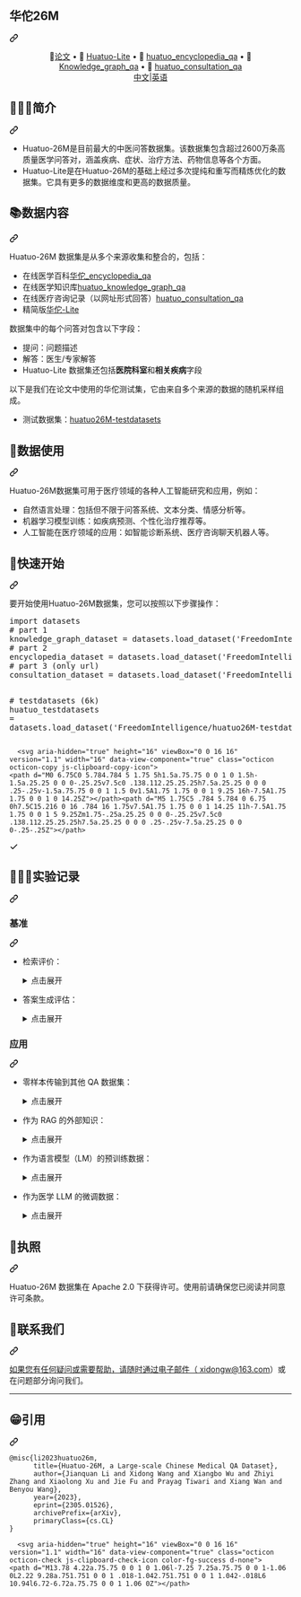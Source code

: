 <div class="Box-sc-g0xbh4-0 bJMeLZ js-snippet-clipboard-copy-unpositioned" data-hpc="true"><article class="markdown-body entry-content container-lg" itemprop="text"><div class="markdown-heading" dir="auto"><h1 tabindex="-1" class="heading-element" dir="auto"><font style="vertical-align: inherit;"><font style="vertical-align: inherit;">华佗26M</font></font></h1><a id="user-content-huatuo-26m" class="anchor" aria-label="永久链接：华佗-26M" href="#huatuo-26m"><svg class="octicon octicon-link" viewBox="0 0 16 16" version="1.1" width="16" height="16" aria-hidden="true"><path d="m7.775 3.275 1.25-1.25a3.5 3.5 0 1 1 4.95 4.95l-2.5 2.5a3.5 3.5 0 0 1-4.95 0 .751.751 0 0 1 .018-1.042.751.751 0 0 1 1.042-.018 1.998 1.998 0 0 0 2.83 0l2.5-2.5a2.002 2.002 0 0 0-2.83-2.83l-1.25 1.25a.751.751 0 0 1-1.042-.018.751.751 0 0 1-.018-1.042Zm-4.69 9.64a1.998 1.998 0 0 0 2.83 0l1.25-1.25a.751.751 0 0 1 1.042.018.751.751 0 0 1 .018 1.042l-1.25 1.25a3.5 3.5 0 1 1-4.95-4.95l2.5-2.5a3.5 3.5 0 0 1 4.95 0 .751.751 0 0 1-.018 1.042.751.751 0 0 1-1.042.018 1.998 1.998 0 0 0-2.83 0l-2.5 2.5a1.998 1.998 0 0 0 0 2.83Z"></path></svg></a></div>
<p align="center" dir="auto"><font style="vertical-align: inherit;"><font style="vertical-align: inherit;">
   📃</font></font><a href="https://arxiv.org/abs/2305.01526" rel="nofollow"><font style="vertical-align: inherit;"><font style="vertical-align: inherit;">论文</font></font></a><font style="vertical-align: inherit;"><font style="vertical-align: inherit;">  • 🤗 </font></font><a href="https://huggingface.co/datasets/FreedomIntelligence/Huatuo26M-Lite" rel="nofollow"><font style="vertical-align: inherit;"><font style="vertical-align: inherit;">Huatuo-Lite</font></font></a><font style="vertical-align: inherit;"><font style="vertical-align: inherit;"> • 🤗 </font></font><a href="https://huggingface.co/datasets/FreedomIntelligence/huatuo_encyclopedia_qa" rel="nofollow"><font style="vertical-align: inherit;"><font style="vertical-align: inherit;">huatuo_encyclopedia_qa</font></font></a><font style="vertical-align: inherit;"><font style="vertical-align: inherit;">   • 🤗 </font></font><a href="https://huggingface.co/datasets/FreedomIntelligence/huatuo_knowledge_graph_qa" rel="nofollow"><font style="vertical-align: inherit;"><font style="vertical-align: inherit;">Knowledge_graph_qa</font></font></a><font style="vertical-align: inherit;"><font style="vertical-align: inherit;">   • 🤗 </font></font><a href="https://huggingface.co/datasets/FreedomIntelligence/huatuo_consultation_qa" rel="nofollow"><font style="vertical-align: inherit;"><font style="vertical-align: inherit;">huatuo_consultation_qa</font></font></a>  
   <br>  <a href="/FreedomIntelligence/Huatuo-26M/blob/main/README_zh.md"><font style="vertical-align: inherit;"><font style="vertical-align: inherit;">   中文</font></font></a><font style="vertical-align: inherit;"><font style="vertical-align: inherit;">|</font></font><a href="/FreedomIntelligence/Huatuo-26M/blob/main/README.md"><font style="vertical-align: inherit;"><font style="vertical-align: inherit;">英语
</font></font></a></p>
<div class="markdown-heading" dir="auto"><h2 tabindex="-1" class="heading-element" dir="auto"><font style="vertical-align: inherit;"><font style="vertical-align: inherit;">👩🏻&zwj;⚕简介</font></font></h2><a id="user-content-introduction" class="anchor" aria-label="永久链接：👩🏻&zwj;⚕简介" href="#introduction"><svg class="octicon octicon-link" viewBox="0 0 16 16" version="1.1" width="16" height="16" aria-hidden="true"><path d="m7.775 3.275 1.25-1.25a3.5 3.5 0 1 1 4.95 4.95l-2.5 2.5a3.5 3.5 0 0 1-4.95 0 .751.751 0 0 1 .018-1.042.751.751 0 0 1 1.042-.018 1.998 1.998 0 0 0 2.83 0l2.5-2.5a2.002 2.002 0 0 0-2.83-2.83l-1.25 1.25a.751.751 0 0 1-1.042-.018.751.751 0 0 1-.018-1.042Zm-4.69 9.64a1.998 1.998 0 0 0 2.83 0l1.25-1.25a.751.751 0 0 1 1.042.018.751.751 0 0 1 .018 1.042l-1.25 1.25a3.5 3.5 0 1 1-4.95-4.95l2.5-2.5a3.5 3.5 0 0 1 4.95 0 .751.751 0 0 1-.018 1.042.751.751 0 0 1-1.042.018 1.998 1.998 0 0 0-2.83 0l-2.5 2.5a1.998 1.998 0 0 0 0 2.83Z"></path></svg></a></div>
<ul dir="auto">
<li><font style="vertical-align: inherit;"><font style="vertical-align: inherit;">Huatuo-26M是目前最大的中医问答数据集。该数据集包含超过2600万条高质量医学问答对，涵盖疾病、症状、治疗方法、药物信息等各个方面。</font></font></li>
<li><font style="vertical-align: inherit;"><font style="vertical-align: inherit;">Huatuo-Lite是在Huatuo-26M的基础上经过多次提纯和重写而精炼优化的数据集。它具有更多的数据维度和更高的数据质量。</font></font></li>
</ul>
<div class="markdown-heading" dir="auto"><h2 tabindex="-1" class="heading-element" dir="auto"><font style="vertical-align: inherit;"><font style="vertical-align: inherit;">📚数据内容</font></font></h2><a id="user-content-data-content" class="anchor" aria-label="永久链接：📚数据内容" href="#data-content"><svg class="octicon octicon-link" viewBox="0 0 16 16" version="1.1" width="16" height="16" aria-hidden="true"><path d="m7.775 3.275 1.25-1.25a3.5 3.5 0 1 1 4.95 4.95l-2.5 2.5a3.5 3.5 0 0 1-4.95 0 .751.751 0 0 1 .018-1.042.751.751 0 0 1 1.042-.018 1.998 1.998 0 0 0 2.83 0l2.5-2.5a2.002 2.002 0 0 0-2.83-2.83l-1.25 1.25a.751.751 0 0 1-1.042-.018.751.751 0 0 1-.018-1.042Zm-4.69 9.64a1.998 1.998 0 0 0 2.83 0l1.25-1.25a.751.751 0 0 1 1.042.018.751.751 0 0 1 .018 1.042l-1.25 1.25a3.5 3.5 0 1 1-4.95-4.95l2.5-2.5a3.5 3.5 0 0 1 4.95 0 .751.751 0 0 1-.018 1.042.751.751 0 0 1-1.042.018 1.998 1.998 0 0 0-2.83 0l-2.5 2.5a1.998 1.998 0 0 0 0 2.83Z"></path></svg></a></div>
<p dir="auto"><font style="vertical-align: inherit;"><font style="vertical-align: inherit;">Huatuo-26M 数据集是从多个来源收集和整合的，包括：</font></font></p>
<ul dir="auto">
<li><font style="vertical-align: inherit;"><font style="vertical-align: inherit;">在线医学百科</font></font><a href="https://huggingface.co/datasets/FreedomIntelligence/huatuo_encyclopedia_qa" rel="nofollow"><font style="vertical-align: inherit;"><font style="vertical-align: inherit;">华佗_encyclopedia_qa</font></font></a></li>
<li><font style="vertical-align: inherit;"><font style="vertical-align: inherit;">在线医学知识库</font></font><a href="https://huggingface.co/datasets/FreedomIntelligence/huatuo_knowledge_graph_qa" rel="nofollow"><font style="vertical-align: inherit;"><font style="vertical-align: inherit;">huatuo_knowledge_graph_qa</font></font></a></li>
<li><font style="vertical-align: inherit;"><font style="vertical-align: inherit;">在线医疗咨询记录（以网址形式回答）</font></font><a href="https://huggingface.co/datasets/FreedomIntelligence/huatuo_consultation_qa" rel="nofollow"><font style="vertical-align: inherit;"><font style="vertical-align: inherit;">huatuo_consultation_qa</font></font></a></li>
<li><font style="vertical-align: inherit;"><font style="vertical-align: inherit;">精简版</font></font><a href="https://huggingface.co/datasets/FreedomIntelligence/Huatuo26M-Lite" rel="nofollow"><font style="vertical-align: inherit;"><font style="vertical-align: inherit;">华佗-Lite</font></font></a></li>
</ul>
<p dir="auto"><font style="vertical-align: inherit;"><font style="vertical-align: inherit;">数据集中的每个问答对包含以下字段：</font></font></p>
<ul dir="auto">
<li><font style="vertical-align: inherit;"><font style="vertical-align: inherit;">提问：问题描述</font></font></li>
<li><font style="vertical-align: inherit;"><font style="vertical-align: inherit;">解答：医生/专家解答</font></font></li>
<li><font style="vertical-align: inherit;"><font style="vertical-align: inherit;">Huatuo-Lite 数据集还包括</font></font><strong><font style="vertical-align: inherit;"><font style="vertical-align: inherit;">医院科室</font></font></strong><font style="vertical-align: inherit;"><font style="vertical-align: inherit;">和</font></font><strong><font style="vertical-align: inherit;"><font style="vertical-align: inherit;">相关疾病</font></font></strong><font style="vertical-align: inherit;"><font style="vertical-align: inherit;">字段</font></font></li>
</ul>
<p dir="auto"><font style="vertical-align: inherit;"><font style="vertical-align: inherit;">以下是我们在论文中使用的华佗测试集，它由来自多个来源的数据的随机采样组成。</font></font></p>
<ul dir="auto">
<li><font style="vertical-align: inherit;"><font style="vertical-align: inherit;">测试数据集：</font></font><a href="https://huggingface.co/datasets/FreedomIntelligence/huatuo26M-testdatasets" rel="nofollow"><font style="vertical-align: inherit;"><font style="vertical-align: inherit;">huatuo26M-testdatasets</font></font></a></li>
</ul>
<div class="markdown-heading" dir="auto"><h2 tabindex="-1" class="heading-element" dir="auto"><font style="vertical-align: inherit;"><font style="vertical-align: inherit;">🤖数据使用</font></font></h2><a id="user-content-data-usage" class="anchor" aria-label="永久链接：🤖数据使用" href="#data-usage"><svg class="octicon octicon-link" viewBox="0 0 16 16" version="1.1" width="16" height="16" aria-hidden="true"><path d="m7.775 3.275 1.25-1.25a3.5 3.5 0 1 1 4.95 4.95l-2.5 2.5a3.5 3.5 0 0 1-4.95 0 .751.751 0 0 1 .018-1.042.751.751 0 0 1 1.042-.018 1.998 1.998 0 0 0 2.83 0l2.5-2.5a2.002 2.002 0 0 0-2.83-2.83l-1.25 1.25a.751.751 0 0 1-1.042-.018.751.751 0 0 1-.018-1.042Zm-4.69 9.64a1.998 1.998 0 0 0 2.83 0l1.25-1.25a.751.751 0 0 1 1.042.018.751.751 0 0 1 .018 1.042l-1.25 1.25a3.5 3.5 0 1 1-4.95-4.95l2.5-2.5a3.5 3.5 0 0 1 4.95 0 .751.751 0 0 1-.018 1.042.751.751 0 0 1-1.042.018 1.998 1.998 0 0 0-2.83 0l-2.5 2.5a1.998 1.998 0 0 0 0 2.83Z"></path></svg></a></div>
<p dir="auto"><font style="vertical-align: inherit;"><font style="vertical-align: inherit;">Huatuo-26M数据集可用于医疗领域的各种人工智能研究和应用，例如：</font></font></p>
<ul dir="auto">
<li><font style="vertical-align: inherit;"><font style="vertical-align: inherit;">自然语言处理：包括但不限于问答系统、文本分类、情感分析等。</font></font></li>
<li><font style="vertical-align: inherit;"><font style="vertical-align: inherit;">机器学习模型训练：如疾病预测、个性化治疗推荐等。</font></font></li>
<li><font style="vertical-align: inherit;"><font style="vertical-align: inherit;">人工智能在医疗领域的应用：如智能诊断系统、医疗咨询聊天机器人等。</font></font></li>
</ul>
<div class="markdown-heading" dir="auto"><h2 tabindex="-1" class="heading-element" dir="auto"><font style="vertical-align: inherit;"><font style="vertical-align: inherit;">🚀快速开始</font></font></h2><a id="user-content-quick-start" class="anchor" aria-label="永久链接：🚀快速入门" href="#quick-start"><svg class="octicon octicon-link" viewBox="0 0 16 16" version="1.1" width="16" height="16" aria-hidden="true"><path d="m7.775 3.275 1.25-1.25a3.5 3.5 0 1 1 4.95 4.95l-2.5 2.5a3.5 3.5 0 0 1-4.95 0 .751.751 0 0 1 .018-1.042.751.751 0 0 1 1.042-.018 1.998 1.998 0 0 0 2.83 0l2.5-2.5a2.002 2.002 0 0 0-2.83-2.83l-1.25 1.25a.751.751 0 0 1-1.042-.018.751.751 0 0 1-.018-1.042Zm-4.69 9.64a1.998 1.998 0 0 0 2.83 0l1.25-1.25a.751.751 0 0 1 1.042.018.751.751 0 0 1 .018 1.042l-1.25 1.25a3.5 3.5 0 1 1-4.95-4.95l2.5-2.5a3.5 3.5 0 0 1 4.95 0 .751.751 0 0 1-.018 1.042.751.751 0 0 1-1.042.018 1.998 1.998 0 0 0-2.83 0l-2.5 2.5a1.998 1.998 0 0 0 0 2.83Z"></path></svg></a></div>
<p dir="auto"><font style="vertical-align: inherit;"><font style="vertical-align: inherit;">要开始使用Huatuo-26M数据集，您可以按照以下步骤操作：</font></font></p>
<div class="highlight highlight-source-python notranslate position-relative overflow-auto" dir="auto"><pre><span class="pl-k">import</span> <span class="pl-s1">datasets</span>
<span class="pl-c"># part 1</span>
<span class="pl-s1">knowledge_graph_dataset</span> <span class="pl-c1">=</span> <span class="pl-s1">datasets</span>.<span class="pl-en">load_dataset</span>(<span class="pl-s">'FreedomIntelligence/huatuo_knowledge_graph_qa'</span>)
<span class="pl-c"># part 2</span>
<span class="pl-s1">encyclopedia_dataset</span> <span class="pl-c1">=</span> <span class="pl-s1">datasets</span>.<span class="pl-en">load_dataset</span>(<span class="pl-s">'FreedomIntelligence/huatuo_encyclopedia_qa'</span>)
<span class="pl-c"># part 3 (only url)</span>
<span class="pl-s1">consultation_dataset</span> <span class="pl-c1">=</span> <span class="pl-s1">datasets</span>.<span class="pl-en">load_dataset</span>(<span class="pl-s">'FreedomIntelligence/huatuo_consultation_qa'</span>)

<span class="pl-c"># testdatasets (6k)</span>
<span class="pl-s1">huatuo_testdatasets</span> <span class="pl-c1">=</span> <span class="pl-s1">datasets</span>.<span class="pl-en">load_dataset</span>(<span class="pl-s">'FreedomIntelligence/huatuo26M-testdatasets'</span>)</pre><div class="zeroclipboard-container">
    
      <svg aria-hidden="true" height="16" viewBox="0 0 16 16" version="1.1" width="16" data-view-component="true" class="octicon octicon-copy js-clipboard-copy-icon">
    <path d="M0 6.75C0 5.784.784 5 1.75 5h1.5a.75.75 0 0 1 0 1.5h-1.5a.25.25 0 0 0-.25.25v7.5c0 .138.112.25.25.25h7.5a.25.25 0 0 0 .25-.25v-1.5a.75.75 0 0 1 1.5 0v1.5A1.75 1.75 0 0 1 9.25 16h-7.5A1.75 1.75 0 0 1 0 14.25Z"></path><path d="M5 1.75C5 .784 5.784 0 6.75 0h7.5C15.216 0 16 .784 16 1.75v7.5A1.75 1.75 0 0 1 14.25 11h-7.5A1.75 1.75 0 0 1 5 9.25Zm1.75-.25a.25.25 0 0 0-.25.25v7.5c0 .138.112.25.25.25h7.5a.25.25 0 0 0 .25-.25v-7.5a.25.25 0 0 0-.25-.25Z"></path>
</svg>
      <svg aria-hidden="true" height="16" viewBox="0 0 16 16" version="1.1" width="16" data-view-component="true" class="octicon octicon-check js-clipboard-check-icon color-fg-success d-none">
    <path d="M13.78 4.22a.75.75 0 0 1 0 1.06l-7.25 7.25a.75.75 0 0 1-1.06 0L2.22 9.28a.751.751 0 0 1 .018-1.042.751.751 0 0 1 1.042-.018L6 10.94l6.72-6.72a.75.75 0 0 1 1.06 0Z"></path>
</svg>
    </clipboard-copy>
  </div></div>
<div class="markdown-heading" dir="auto"><h2 tabindex="-1" class="heading-element" dir="auto"><font style="vertical-align: inherit;"><font style="vertical-align: inherit;">👩🏻&zwj;🔬实验记录</font></font></h2><a id="user-content-experiment-record" class="anchor" aria-label="永久链接：👩🏻&zwj;🔬实验记录" href="#experiment-record"><svg class="octicon octicon-link" viewBox="0 0 16 16" version="1.1" width="16" height="16" aria-hidden="true"><path d="m7.775 3.275 1.25-1.25a3.5 3.5 0 1 1 4.95 4.95l-2.5 2.5a3.5 3.5 0 0 1-4.95 0 .751.751 0 0 1 .018-1.042.751.751 0 0 1 1.042-.018 1.998 1.998 0 0 0 2.83 0l2.5-2.5a2.002 2.002 0 0 0-2.83-2.83l-1.25 1.25a.751.751 0 0 1-1.042-.018.751.751 0 0 1-.018-1.042Zm-4.69 9.64a1.998 1.998 0 0 0 2.83 0l1.25-1.25a.751.751 0 0 1 1.042.018.751.751 0 0 1 .018 1.042l-1.25 1.25a3.5 3.5 0 1 1-4.95-4.95l2.5-2.5a3.5 3.5 0 0 1 4.95 0 .751.751 0 0 1-.018 1.042.751.751 0 0 1-1.042.018 1.998 1.998 0 0 0-2.83 0l-2.5 2.5a1.998 1.998 0 0 0 0 2.83Z"></path></svg></a></div>
<div class="markdown-heading" dir="auto"><h3 tabindex="-1" class="heading-element" dir="auto"><font style="vertical-align: inherit;"><font style="vertical-align: inherit;">基准</font></font></h3><a id="user-content-benchmark" class="anchor" aria-label="永久链接：基准" href="#benchmark"><svg class="octicon octicon-link" viewBox="0 0 16 16" version="1.1" width="16" height="16" aria-hidden="true"><path d="m7.775 3.275 1.25-1.25a3.5 3.5 0 1 1 4.95 4.95l-2.5 2.5a3.5 3.5 0 0 1-4.95 0 .751.751 0 0 1 .018-1.042.751.751 0 0 1 1.042-.018 1.998 1.998 0 0 0 2.83 0l2.5-2.5a2.002 2.002 0 0 0-2.83-2.83l-1.25 1.25a.751.751 0 0 1-1.042-.018.751.751 0 0 1-.018-1.042Zm-4.69 9.64a1.998 1.998 0 0 0 2.83 0l1.25-1.25a.751.751 0 0 1 1.042.018.751.751 0 0 1 .018 1.042l-1.25 1.25a3.5 3.5 0 1 1-4.95-4.95l2.5-2.5a3.5 3.5 0 0 1 4.95 0 .751.751 0 0 1-.018 1.042.751.751 0 0 1-1.042.018 1.998 1.998 0 0 0-2.83 0l-2.5 2.5a1.998 1.998 0 0 0 0 2.83Z"></path></svg></a></div>
<ul dir="auto">
<li>
<p dir="auto"><font style="vertical-align: inherit;"><font style="vertical-align: inherit;">检索评价：</font></font></p>
<details><summary><font style="vertical-align: inherit;"><font style="vertical-align: inherit;">点击展开</font></font></summary>
<a target="_blank" rel="noopener noreferrer" href="/FreedomIntelligence/Huatuo-26M/blob/main/img/retrieve.png"><img src="/FreedomIntelligence/Huatuo-26M/raw/main/img/retrieve.png" alt="取回" style="max-width: 100%;"></a>
</details>
</li>
<li>
<p dir="auto"><font style="vertical-align: inherit;"><font style="vertical-align: inherit;">答案生成评估：</font></font></p>
<details><summary><font style="vertical-align: inherit;"><font style="vertical-align: inherit;">点击展开</font></font></summary>
<a target="_blank" rel="noopener noreferrer" href="/FreedomIntelligence/Huatuo-26M/blob/main/img/NLG.png"><img src="/FreedomIntelligence/Huatuo-26M/raw/main/img/NLG.png" alt="取回" style="max-width: 100%;"></a>
</details>
</li>
</ul>
<div class="markdown-heading" dir="auto"><h3 tabindex="-1" class="heading-element" dir="auto"><font style="vertical-align: inherit;"><font style="vertical-align: inherit;">应用</font></font></h3><a id="user-content-application" class="anchor" aria-label="永久链接：申请" href="#application"><svg class="octicon octicon-link" viewBox="0 0 16 16" version="1.1" width="16" height="16" aria-hidden="true"><path d="m7.775 3.275 1.25-1.25a3.5 3.5 0 1 1 4.95 4.95l-2.5 2.5a3.5 3.5 0 0 1-4.95 0 .751.751 0 0 1 .018-1.042.751.751 0 0 1 1.042-.018 1.998 1.998 0 0 0 2.83 0l2.5-2.5a2.002 2.002 0 0 0-2.83-2.83l-1.25 1.25a.751.751 0 0 1-1.042-.018.751.751 0 0 1-.018-1.042Zm-4.69 9.64a1.998 1.998 0 0 0 2.83 0l1.25-1.25a.751.751 0 0 1 1.042.018.751.751 0 0 1 .018 1.042l-1.25 1.25a3.5 3.5 0 1 1-4.95-4.95l2.5-2.5a3.5 3.5 0 0 1 4.95 0 .751.751 0 0 1-.018 1.042.751.751 0 0 1-1.042.018 1.998 1.998 0 0 0-2.83 0l-2.5 2.5a1.998 1.998 0 0 0 0 2.83Z"></path></svg></a></div>
<ul dir="auto">
<li>
<p dir="auto"><font style="vertical-align: inherit;"><font style="vertical-align: inherit;">零样本传输到其他 QA 数据集：</font></font></p>
<details><summary><font style="vertical-align: inherit;"><font style="vertical-align: inherit;">点击展开</font></font></summary>
<a target="_blank" rel="noopener noreferrer" href="/FreedomIntelligence/Huatuo-26M/blob/main/img/zero-shot.png"><img src="/FreedomIntelligence/Huatuo-26M/raw/main/img/zero-shot.png" alt="取回" style="max-width: 100%;"></a>
</details>
</li>
<li>
<p dir="auto"><font style="vertical-align: inherit;"><font style="vertical-align: inherit;">作为 RAG 的外部知识：</font></font></p>
<details><summary><font style="vertical-align: inherit;"><font style="vertical-align: inherit;">点击展开</font></font></summary>
<a target="_blank" rel="noopener noreferrer" href="/FreedomIntelligence/Huatuo-26M/blob/main/img/rag.png"><img src="/FreedomIntelligence/Huatuo-26M/raw/main/img/rag.png" alt="取回" style="max-width: 100%;"></a>
</details>
</li>
<li>
<p dir="auto"><font style="vertical-align: inherit;"><font style="vertical-align: inherit;">作为语言模型（LM）的预训练数据：</font></font></p>
<details><summary><font style="vertical-align: inherit;"><font style="vertical-align: inherit;">点击展开</font></font></summary>
<a target="_blank" rel="noopener noreferrer" href="/FreedomIntelligence/Huatuo-26M/blob/main/img/cblue.png"><img src="/FreedomIntelligence/Huatuo-26M/raw/main/img/cblue.png" alt="取回" style="max-width: 100%;"></a>
</details>
</li>
<li>
<p dir="auto"><font style="vertical-align: inherit;"><font style="vertical-align: inherit;">作为医学 LLM 的微调数据：</font></font></p>
<details><summary><font style="vertical-align: inherit;"><font style="vertical-align: inherit;">点击展开</font></font></summary>
<a target="_blank" rel="noopener noreferrer" href="/FreedomIntelligence/Huatuo-26M/blob/main/img/sft.png"><img src="/FreedomIntelligence/Huatuo-26M/raw/main/img/sft.png" alt="" style="max-width: 100%;"></a>
</details>
</li>
</ul>
<div class="markdown-heading" dir="auto"><h2 tabindex="-1" class="heading-element" dir="auto"><font style="vertical-align: inherit;"><font style="vertical-align: inherit;">🚁执照</font></font></h2><a id="user-content-license" class="anchor" aria-label="永久链接：🚁许可证" href="#license"><svg class="octicon octicon-link" viewBox="0 0 16 16" version="1.1" width="16" height="16" aria-hidden="true"><path d="m7.775 3.275 1.25-1.25a3.5 3.5 0 1 1 4.95 4.95l-2.5 2.5a3.5 3.5 0 0 1-4.95 0 .751.751 0 0 1 .018-1.042.751.751 0 0 1 1.042-.018 1.998 1.998 0 0 0 2.83 0l2.5-2.5a2.002 2.002 0 0 0-2.83-2.83l-1.25 1.25a.751.751 0 0 1-1.042-.018.751.751 0 0 1-.018-1.042Zm-4.69 9.64a1.998 1.998 0 0 0 2.83 0l1.25-1.25a.751.751 0 0 1 1.042.018.751.751 0 0 1 .018 1.042l-1.25 1.25a3.5 3.5 0 1 1-4.95-4.95l2.5-2.5a3.5 3.5 0 0 1 4.95 0 .751.751 0 0 1-.018 1.042.751.751 0 0 1-1.042.018 1.998 1.998 0 0 0-2.83 0l-2.5 2.5a1.998 1.998 0 0 0 0 2.83Z"></path></svg></a></div>
<p dir="auto"><font style="vertical-align: inherit;"><font style="vertical-align: inherit;">Huatuo-26M 数据集在 Apache 2.0 下获得许可。使用前请确保您已阅读并同意许可条款。</font></font></p>
<div class="markdown-heading" dir="auto"><h2 tabindex="-1" class="heading-element" dir="auto"><font style="vertical-align: inherit;"><font style="vertical-align: inherit;">📱联系我们</font></font></h2><a id="user-content-contact-us" class="anchor" aria-label="永久链接：📱联系我们" href="#contact-us"><svg class="octicon octicon-link" viewBox="0 0 16 16" version="1.1" width="16" height="16" aria-hidden="true"><path d="m7.775 3.275 1.25-1.25a3.5 3.5 0 1 1 4.95 4.95l-2.5 2.5a3.5 3.5 0 0 1-4.95 0 .751.751 0 0 1 .018-1.042.751.751 0 0 1 1.042-.018 1.998 1.998 0 0 0 2.83 0l2.5-2.5a2.002 2.002 0 0 0-2.83-2.83l-1.25 1.25a.751.751 0 0 1-1.042-.018.751.751 0 0 1-.018-1.042Zm-4.69 9.64a1.998 1.998 0 0 0 2.83 0l1.25-1.25a.751.751 0 0 1 1.042.018.751.751 0 0 1 .018 1.042l-1.25 1.25a3.5 3.5 0 1 1-4.95-4.95l2.5-2.5a3.5 3.5 0 0 1 4.95 0 .751.751 0 0 1-.018 1.042.751.751 0 0 1-1.042.018 1.998 1.998 0 0 0-2.83 0l-2.5 2.5a1.998 1.998 0 0 0 0 2.83Z"></path></svg></a></div>
<p dir="auto"><font style="vertical-align: inherit;"></font><a href="mailto:xidongw@163.com"><font style="vertical-align: inherit;"><font style="vertical-align: inherit;">如果您有任何疑问或需要帮助，请随时通过电子邮件（ xidongw@163.com</font></font></a><font style="vertical-align: inherit;"><font style="vertical-align: inherit;">）或在问题部分</font><font style="vertical-align: inherit;">询问我们。</font></font></p>
<hr>
<div class="markdown-heading" dir="auto"><h2 tabindex="-1" class="heading-element" dir="auto"><font style="vertical-align: inherit;"><font style="vertical-align: inherit;">😁引用</font></font></h2><a id="user-content-citation" class="anchor" aria-label="永久链接：😁引用" href="#citation"><svg class="octicon octicon-link" viewBox="0 0 16 16" version="1.1" width="16" height="16" aria-hidden="true"><path d="m7.775 3.275 1.25-1.25a3.5 3.5 0 1 1 4.95 4.95l-2.5 2.5a3.5 3.5 0 0 1-4.95 0 .751.751 0 0 1 .018-1.042.751.751 0 0 1 1.042-.018 1.998 1.998 0 0 0 2.83 0l2.5-2.5a2.002 2.002 0 0 0-2.83-2.83l-1.25 1.25a.751.751 0 0 1-1.042-.018.751.751 0 0 1-.018-1.042Zm-4.69 9.64a1.998 1.998 0 0 0 2.83 0l1.25-1.25a.751.751 0 0 1 1.042.018.751.751 0 0 1 .018 1.042l-1.25 1.25a3.5 3.5 0 1 1-4.95-4.95l2.5-2.5a3.5 3.5 0 0 1 4.95 0 .751.751 0 0 1-.018 1.042.751.751 0 0 1-1.042.018 1.998 1.998 0 0 0-2.83 0l-2.5 2.5a1.998 1.998 0 0 0 0 2.83Z"></path></svg></a></div>
<div class="snippet-clipboard-content notranslate position-relative overflow-auto"><pre class="notranslate"><code>@misc{li2023huatuo26m,
      title={Huatuo-26M, a Large-scale Chinese Medical QA Dataset}, 
      author={Jianquan Li and Xidong Wang and Xiangbo Wu and Zhiyi Zhang and Xiaolong Xu and Jie Fu and Prayag Tiwari and Xiang Wan and Benyou Wang},
      year={2023},
      eprint={2305.01526},
      archivePrefix={arXiv},
      primaryClass={cs.CL}
}
</code></pre><div class="zeroclipboard-container">
    <clipboard-copy aria-label="Copy" class="ClipboardButton btn btn-invisible js-clipboard-copy m-2 p-0 tooltipped-no-delay d-flex flex-justify-center flex-items-center" data-copy-feedback="Copied!" data-tooltip-direction="w" value="@misc{li2023huatuo26m,
      title={Huatuo-26M, a Large-scale Chinese Medical QA Dataset}, 
      author={Jianquan Li and Xidong Wang and Xiangbo Wu and Zhiyi Zhang and Xiaolong Xu and Jie Fu and Prayag Tiwari and Xiang Wan and Benyou Wang},
      year={2023},
      eprint={2305.01526},
      archivePrefix={arXiv},
      primaryClass={cs.CL}
}" tabindex="0" role="button">
     
      <svg aria-hidden="true" height="16" viewBox="0 0 16 16" version="1.1" width="16" data-view-component="true" class="octicon octicon-check js-clipboard-check-icon color-fg-success d-none">
    <path d="M13.78 4.22a.75.75 0 0 1 0 1.06l-7.25 7.25a.75.75 0 0 1-1.06 0L2.22 9.28a.751.751 0 0 1 .018-1.042.751.751 0 0 1 1.042-.018L6 10.94l6.72-6.72a.75.75 0 0 1 1.06 0Z"></path>
</svg>
    </clipboard-copy>
  </div></div>
</article></div>
